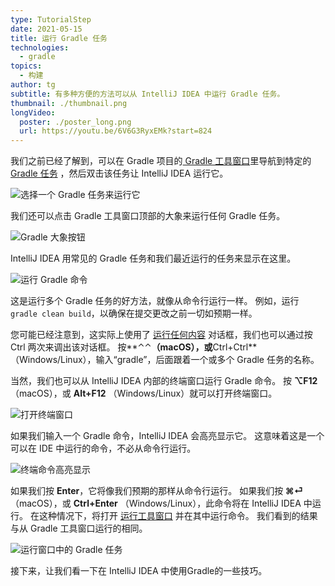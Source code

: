 ```yaml
---
type: TutorialStep
date: 2021-05-15
title: 运行 Gradle 任务
technologies:
  - gradle
topics:
  - 构建
author: tg
subtitle: 有多种方便的方法可以从 IntelliJ IDEA 中运行 Gradle 任务。
thumbnail: ./thumbnail.png
longVideo:
  poster: ./poster_long.png
  url: https://youtu.be/6V6G3RyxEMk?start=824
---
```


我们之前已经了解到，可以在 Gradle 项目的[ Gradle 工具窗口](https://www.jetbrains.com/help/idea/jetgradle-tool-window.html)里导航到特定的 [Gradle 任务](https://docs.gradle.org/current/userguide/more_about_tasks.html) ，然后双击该任务让 IntelliJ IDEA 运行它。

![选择一个 Gradle 任务来运行它](./gradle-task.png)

我们还可以点击 Gradle 工具窗口顶部的大象来运行任何 Gradle 任务。

![Gradle 大象按钮](./elephant.png)

IntelliJ IDEA 用常见的 Gradle 任务和我们最近运行的任务来显示在这里。

![运行 Gradle 命令](./run-gradle-command.png)

这是运行多个 Gradle 任务的好方法，就像从命令行运行一样。 例如，运行  `gradle clean build`，以确保在提交更改之前一切如预期一样。

您可能已经注意到，这实际上使用了 [运行任何内容](https://www.jetbrains.com/help/idea/jetgradle-tool-window.html) 对话框，我们也可以通过按 Ctrl 两次来调出该对话框。 按**⌃⌃**（macOS），或**Ctrl+Ctrl** （Windows/Linux），输入“gradle”，后面跟着一个或多个 Gradle 任务的名称。

当然，我们也可以从 IntelliJ IDEA 内部的终端窗口运行 Gradle 命令。 按 **⌥F12**（macOS），或 **Alt+F12** （Windows/Linux）就可以打开终端窗口。

![打开终端窗口](./terminal.png)

如果我们输入一个 Gradle 命令，IntelliJ IDEA 会高亮显示它。 这意味着这是一个可以在 IDE 中运行的命令，不必从命令行运行。

![终端命令高亮显示](./terminal-ide-command.png)

如果我们按 **Enter**，它将像我们预期的那样从命令行运行。 如果我们按 **⌘⏎**（macOS），或 **Ctrl+Enter** （Windows/Linux），此命令将在 IntelliJ IDEA 中运行。 在这种情况下，将打开 [运行工具窗口](https://www.jetbrains.com/help/idea/jetgradle-tool-window.html) 并在其中运行命令。 我们看到的结果与从 Gradle 工具窗口运行的相同。

![运行窗口中的 Gradle 任务](./gradle-run-window.png)

接下来，让我们看一下在 IntelliJ IDEA 中使用Gradle的一些技巧。